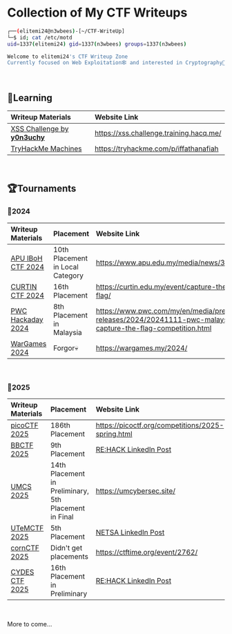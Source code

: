 # Collection of My CTF Writeups

```bash
┌──(elitemi24@n3wbees)-[~/CTF-WriteUp]
└─$ id; cat /etc/motd
uid=1337(elitemi24) gid=1337(n3wbees) groups=1337(n3wbees)

Welcome to elitemi24's CTF Writeup Zone
Currently focused on Web Exploitation🕸️ and interested in Cryptography🔑
```

&thinsp;

## 📖Learning

| Writeup Materials | Website Link |
| :--- | :--- |
| [XSS Challenge by **y0n3uchy**](Learning/XSS%20Challenge/) | https://xss.challenge.training.hacq.me/ |
| [TryHackMe Machines](Learning/TryHackMe/Machines/readme.md) | https://tryhackme.com/p/iffathanafiah |

&thinsp;

## 🏆Tournaments

### 🚩2024

| Writeup Materials | Placement | Website Link |
| :--- | :--- | :--- |
| [APU IBoH CTF 2024](Tournaments/APU%20IBoH%202024/) | 10th Placement in Local Category | https://www.apu.edu.my/media/news/3342 |
| [CURTIN CTF 2024](Tournaments/CURTIN%20CTF%202024/) | 16th Placement |  https://curtin.edu.my/event/capture-the-flag/ |
| [PWC Hackaday 2024](Tournaments/PWC%20Hackaday%202024/) | 8th Placement in Malaysia |https://www.pwc.com/my/en/media/press-releases/2024/20241111-pwc-malaysia-capture-the-flag-competition.html |
| [WarGames 2024](Tournaments/WarGames%202024/) | Forgor💀| https://wargames.my/2024/ |

&thinsp;

### 🚩2025

| Writeup Materials | Placement | Website Link |
| :--- | :--- | :--- |
| [picoCTF 2025](Tournaments/picoCTF%202025/) | 186th Placement | https://picoctf.org/competitions/2025-spring.html |
| [BBCTF 2025](Tournaments/BBCTF%202025/) | 9th Placement | [RE:HACK LinkedIn Post](https://www.linkedin.com/posts/rehack-xyz_reun10n-ctf-cybersecurity-activity-7326881447170969600-8kH0?utm_source=share&utm_medium=member_desktop&rcm=ACoAAE2wMt8B8VXY2pohQ7YoLZP3GkVFrg9rNVA) |
| [UMCS 2025](Tournaments/UMCS%202025/) | 14th Placement in Preliminary, 5th Placement in Final | https://umcybersec.site/ |
| [UTeMCTF 2025](Tournaments/UTeMCTF%202025/) | 5th Placement | [NETSA LinkedIn Post](https://www.linkedin.com/posts/sarahmjufri_network-and-security-student-association-activity-7323264664757317633-k3xI?utm_source=share&utm_medium=member_desktop&rcm=ACoAAE2wMt8B8VXY2pohQ7YoLZP3GkVFrg9rNVA) |
| [cornCTF 2025](Tournaments/cornCTF%202025/) | Didn't get placements | https://ctftime.org/event/2762/ |
| [CYDES CTF 2025](Tournaments/Cydes%20Preliminary%20Round%202025/) | 16th Placement in Preliminary | [RE:HACK LinkedIn Post](https://www.linkedin.com/posts/rehack-xyz_cydes2025-badgetobreach-icsctf-activity-7345058378819260416-vK5A?utm_source=share&utm_medium=member_desktop&rcm=ACoAAE2wMt8B8VXY2pohQ7YoLZP3GkVFrg9rNVA) |

&thinsp;

More to come...
